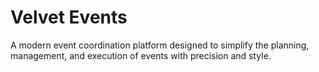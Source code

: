 # Velvet Events
A modern event coordination platform designed to simplify the planning, management, and execution of events with precision and style.
